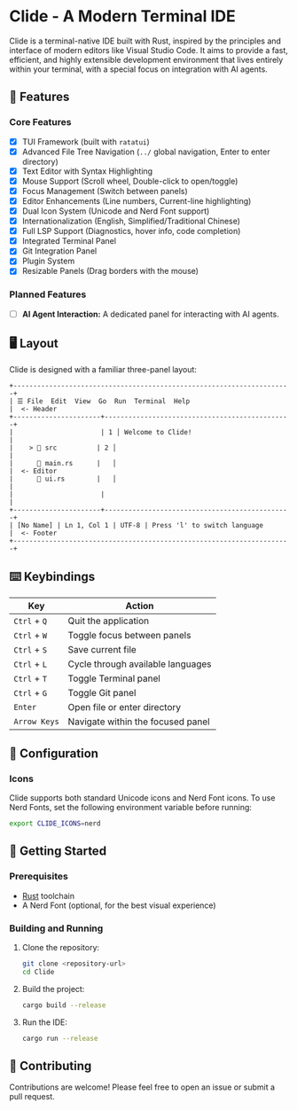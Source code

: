 # Clide - A Modern Terminal IDE

Clide is a terminal-native IDE built with Rust, inspired by the principles and interface of modern editors like Visual Studio Code. It aims to provide a fast, efficient, and highly extensible development environment that lives entirely within your terminal, with a special focus on integration with AI agents.

## 🌟 Features

### Core Features
- [x] TUI Framework (built with `ratatui`)
- [x] Advanced File Tree Navigation (`../` global navigation, Enter to enter directory)
- [x] Text Editor with Syntax Highlighting
- [x] Mouse Support (Scroll wheel, Double-click to open/toggle)
- [x] Focus Management (Switch between panels)
- [x] Editor Enhancements (Line numbers, Current-line highlighting)
- [x] Dual Icon System (Unicode and Nerd Font support)
- [x] Internationalization (English, Simplified/Traditional Chinese)
- [x] Full LSP Support (Diagnostics, hover info, code completion)
- [x] Integrated Terminal Panel
- [x] Git Integration Panel
- [x] Plugin System
- [x] Resizable Panels (Drag borders with the mouse)

### Planned Features
- [ ] **AI Agent Interaction:** A dedicated panel for interacting with AI agents.

## 🖥️ Layout

Clide is designed with a familiar three-panel layout:

```
+----------------------------------------------------------------------+
| ☰ File  Edit  View  Go  Run  Terminal  Help                          |  <- Header
+----------------------+-----------------------------------------------+
|                      | 1 │ Welcome to Clide!                         |
|    > 📂 src          | 2 │                                           |
|      📄 main.rs      |   │                                           |  <- Editor
|      📄 ui.rs        |   │                                           |
|                      |                                               |
+----------------------+-----------------------------------------------+
| [No Name] | Ln 1, Col 1 | UTF-8 | Press 'l' to switch language       |  <- Footer
+----------------------------------------------------------------------+
```

## ⌨️ Keybindings

| Key         | Action                               |
|-------------|--------------------------------------|
| `Ctrl` + `Q`  | Quit the application                 |
| `Ctrl` + `W`  | Toggle focus between panels          |
| `Ctrl` + `S`  | Save current file                    |
| `Ctrl` + `L`  | Cycle through available languages    |
| `Ctrl` + `T`  | Toggle Terminal panel                |
| `Ctrl` + `G`  | Toggle Git panel                     |
| `Enter`     | Open file or enter directory         |
| `Arrow Keys`| Navigate within the focused panel    |

## 🔧 Configuration

### Icons
Clide supports both standard Unicode icons and Nerd Font icons. To use Nerd Fonts, set the following environment variable before running:

```sh
export CLIDE_ICONS=nerd
```

## 🚀 Getting Started

### Prerequisites
- [Rust](https://www.rust-lang.org/tools/install) toolchain
- A Nerd Font (optional, for the best visual experience)

### Building and Running
1.  Clone the repository:
    ```sh
    git clone <repository-url>
    cd Clide
    ```
2.  Build the project:
    ```sh
    cargo build --release
    ```
3.  Run the IDE:
    ```sh
    cargo run --release
    ```

## 🤝 Contributing

Contributions are welcome! Please feel free to open an issue or submit a pull request.